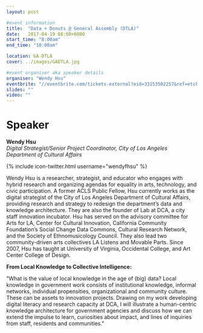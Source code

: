 ```yaml
---
layout: post

#event information
title:  "Data + Donuts @ General Assembly (DTLA)"
date:   2017-04-19 08:00+0800
start_time: "8:00am"
end_time: "10:00am"

location: GA-DTLA
cover: ../images/GADTLA.jpg

#event organiser aka speaker details
organiser: "Wendy Hsu"
eventbrite: "//eventbrite.com/tickets-external?eid=33153582257&ref=etckt"
slides: ""
video: ""
---
```


# Speaker
__Wendy Hsu__<br>
_Digital Strategist/Senior Project Coordinator, City of Los Angeles Department of Cultural Affairs_

{% include icon-twitter.html username="wendyfhsu" %}

Wendy Hsu is a researcher, strategist, and educator who engages with hybrid research and organizing agendas for equality in arts, technology, and civic participation. A former ACLS Public Fellow, Hsu currently works as the digital strategist of the City of Los Angeles Department of Cultural Affairs, providing research and strategy to redesign the department’s data and knowledge architecture. They are also the founder of Lab at DCA, a city staff innovation incubator. Hsu has served on the advisory committee for Arts for LA, Center for Cultural Innovation, California Community Foundation’s Social Change Data Commons, Cultural Research Network, and the Society of Ethnomusicology Council. They also lead two community-driven arts collectives LA Listens and Movable Parts. Since 2007, Hsu has taught at University of Virginia, Occidental College, and Art Center College of Design.

__From Local Knowledge to Collective Intelligence:__

"What is the value of local knowledge in the age of (big) data? Local knowledge in government work consists of institutional knowledge, informal networks, individual propensities, organizational and community culture. These can be assets to innovation projects. Drawing on my work developing digital literacy and research capacity at DCA, I will illustrate a human-centric knowledge architecture for government agencies and discuss how we can extend the impulse to learn, curiosities about impact, and lines of inquiries from staff, residents and communities."
